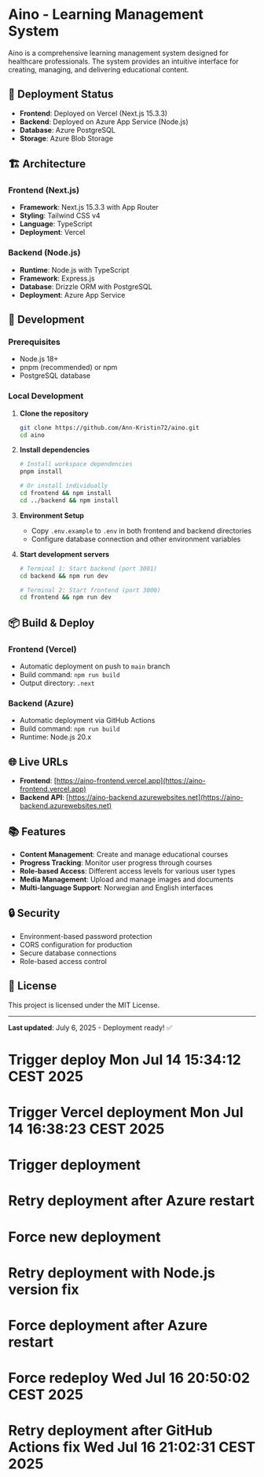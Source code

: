 # Aino - Learning Management System

Aino is a comprehensive learning management system designed for healthcare professionals. The system provides an intuitive interface for creating, managing, and delivering educational content.

## 🚀 Deployment Status

- **Frontend**: Deployed on Vercel (Next.js 15.3.3)
- **Backend**: Deployed on Azure App Service (Node.js)
- **Database**: Azure PostgreSQL
- **Storage**: Azure Blob Storage

## 🏗️ Architecture

### Frontend (Next.js)
- **Framework**: Next.js 15.3.3 with App Router
- **Styling**: Tailwind CSS v4
- **Language**: TypeScript
- **Deployment**: Vercel

### Backend (Node.js)
- **Runtime**: Node.js with TypeScript
- **Framework**: Express.js
- **Database**: Drizzle ORM with PostgreSQL
- **Deployment**: Azure App Service

## 🔧 Development

### Prerequisites
- Node.js 18+
- pnpm (recommended) or npm
- PostgreSQL database

### Local Development

1. **Clone the repository**
   ```bash
   git clone https://github.com/Ann-Kristin72/aino.git
   cd aino
   ```

2. **Install dependencies**
   ```bash
   # Install workspace dependencies
   pnpm install
   
   # Or install individually
   cd frontend && npm install
   cd ../backend && npm install
   ```

3. **Environment Setup**
   - Copy `.env.example` to `.env` in both frontend and backend directories
   - Configure database connection and other environment variables

4. **Start development servers**
   ```bash
   # Terminal 1: Start backend (port 3001)
   cd backend && npm run dev
   
   # Terminal 2: Start frontend (port 3000)
   cd frontend && npm run dev
   ```

## 📦 Build & Deploy

### Frontend (Vercel)
- Automatic deployment on push to `main` branch
- Build command: `npm run build`
- Output directory: `.next`

### Backend (Azure)
- Automatic deployment via GitHub Actions
- Build command: `npm run build`
- Runtime: Node.js 20.x

## 🌐 Live URLs

- **Frontend**: [https://aino-frontend.vercel.app](https://aino-frontend.vercel.app)
- **Backend API**: [https://aino-backend.azurewebsites.net](https://aino-backend.azurewebsites.net)

## 📚 Features

- **Content Management**: Create and manage educational courses
- **Progress Tracking**: Monitor user progress through courses
- **Role-based Access**: Different access levels for various user types
- **Media Management**: Upload and manage images and documents
- **Multi-language Support**: Norwegian and English interfaces

## 🔒 Security

- Environment-based password protection
- CORS configuration for production
- Secure database connections
- Role-based access control

## 📝 License

This project is licensed under the MIT License.

---

**Last updated**: July 6, 2025 - Deployment ready! ✅
# Trigger deploy Mon Jul 14 15:34:12 CEST 2025
# Trigger Vercel deployment Mon Jul 14 16:38:23 CEST 2025
# Trigger deployment
# Retry deployment after Azure restart
# Force new deployment
# Retry deployment with Node.js version fix
# Force deployment after Azure restart
# Force redeploy Wed Jul 16 20:50:02 CEST 2025
# Retry deployment after GitHub Actions fix Wed Jul 16 21:02:31 CEST 2025
